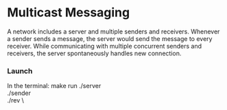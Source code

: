 # Multicast Messaging
A network includes a server and multiple senders and receivers. Whenever a sender sends a message, the server would send the message to every receiver. While communicating with multiple concurrent senders and receivers, the server spontaneously handles new connection.

### Launch
In the terminal:
make run
./server\
./sender <hostname> <portnumber>\
./rev <hostname> <portnumber>\

